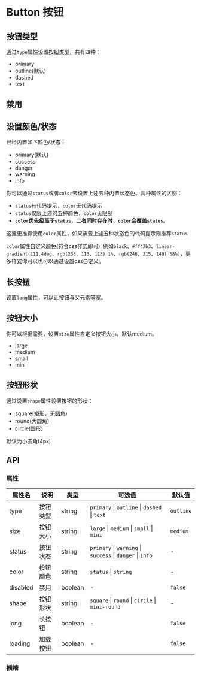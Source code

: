 # Button 按钮

## 按钮类型

通过`type`属性设置按钮类型，共有四种：

- primary
- outline(默认)
- dashed
- text
  <demo src="../../demos/button/basic.vue"></demo>

## 禁用

<demo src="../../demos/button/disabled.vue"></demo>

## 设置颜色/状态

已经内置如下颜色/状态：

- primary(默认)
- success
- danger
- warning
- info

你可以通过`status`或者`color`去设置上述五种内置状态色。两种属性的区别：

- `status`有代码提示，`color`无代码提示
- `status`仅限上述的五种颜色，`color`无限制
- **`color`优先级高于`status`，二者同时存在时，`color`会覆盖`status`**。

这里更推荐使用`color`属性，如果需要上述五种状态色的代码提示则推荐`status`

`color`属性自定义颜色(符合css样式即可):
例如`black`、`#ff42b3`、`linear-gradient(111.4deg, rgb(238, 113, 113) 1%, rgb(246, 215, 148) 58%)`，更多样式你可以也可以通过设置css自定义。

<demo src="../../demos/button/color.vue"></demo>

## 长按钮

设置`long`属性，可以让按钮与父元素等宽。
<demo src="../../demos/button/long.vue"></demo>

## 按钮大小

你可以根据需要，设置`size`属性自定义按钮大小，默认medium。

- large
- medium
- small
- mini
  <demo src="../../demos/button/size.vue"></demo>

## 按钮形状

通过设置`shape`属性设置按钮的形状：

- square(矩形，无圆角)
- round(大圆角)
- circle(圆形)

默认为小圆角(4px)
<demo src="../../demos/button/shape.vue"></demo>

## API

### 属性

| 属性名   | 说明     | 类型    | 可选值                                                    | 默认值    |
| -------- | -------- | ------- | --------------------------------------------------------- | --------- |
| type     | 按钮类型 | string  | `primary` \| `outline` \| `dashed` \| `text`              | `outline` |
| size     | 按钮大小 | string  | `large` \| `medium` \| `small` \| `mini`                  | `medium`  |
| status   | 按钮状态 | string  | `primary` \| `warning` \| `success` \| `danger` \| `info` | -         |
| color    | 按钮颜色 | string  | `status` \| `string`                                      | -         |
| disabled | 禁用     | boolean | -                                                         | `false`   |
| shape    | 按钮形状 | string  | `square` \| `round` \| `circle` \| `mini-round`           | -         |
| long     | 长按钮   | boolean | -                                                         | `false`   |
| loading  | 加载按钮 | boolean | -                                                         | `false`   |

### 插槽
